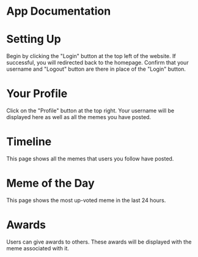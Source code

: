 # App Documentation 

# Setting Up

Begin by clicking the "Login" button at the top left of the website. 
If successful, you will redirected back to the homepage. Confirm that your username and "Logout" button are there in place of the "Login" button. 

# Your Profile
Click on the "Profile" button at the top right. Your username will be displayed here as well as all the memes you have posted. 

# Timeline
This page shows all the memes that users you follow have posted.

# Meme of the Day
This page shows the most up-voted meme in the last 24 hours.

# Awards
Users can give awards to others. These awards will be displayed with the meme associated with it.
